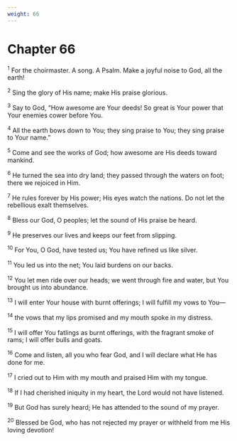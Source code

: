 ```yaml
---
weight: 66
---
```


# Chapter 66

<sup>1</sup> For the choirmaster. A song. A Psalm. Make a joyful noise to God, all the earth! 

<sup>2</sup> Sing the glory of His name; make His praise glorious. 

<sup>3</sup> Say to God, “How awesome are Your deeds! So great is Your power that Your enemies cower before You. 

<sup>4</sup> All the earth bows down to You; they sing praise to You; they sing praise to Your name.” 

<sup>5</sup> Come and see the works of God; how awesome are His deeds toward mankind. 

<sup>6</sup> He turned the sea into dry land; they passed through the waters on foot; there we rejoiced in Him. 

<sup>7</sup> He rules forever by His power; His eyes watch the nations. Do not let the rebellious exalt themselves. 

<sup>8</sup> Bless our God, O peoples; let the sound of His praise be heard. 

<sup>9</sup> He preserves our lives and keeps our feet from slipping. 

<sup>10</sup> For You, O God, have tested us; You have refined us like silver. 

<sup>11</sup> You led us into the net; You laid burdens on our backs. 

<sup>12</sup> You let men ride over our heads; we went through fire and water, but You brought us into abundance. 

<sup>13</sup> I will enter Your house with burnt offerings; I will fulfill my vows to You— 

<sup>14</sup> the vows that my lips promised and my mouth spoke in my distress. 

<sup>15</sup> I will offer You fatlings as burnt offerings, with the fragrant smoke of rams; I will offer bulls and goats. 

<sup>16</sup> Come and listen, all you who fear God, and I will declare what He has done for me. 

<sup>17</sup> I cried out to Him with my mouth and praised Him with my tongue. 

<sup>18</sup> If I had cherished iniquity in my heart, the Lord would not have listened. 

<sup>19</sup> But God has surely heard; He has attended to the sound of my prayer. 

<sup>20</sup> Blessed be God, who has not rejected my prayer or withheld from me His loving devotion! 


